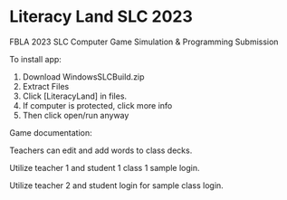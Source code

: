 # Literacy Land SLC 2023
FBLA 2023 SLC Computer Game Simulation &amp; Programming Submission

To install app:

1. Download WindowsSLCBuild.zip
2. Extract Files
3. Click [LiteracyLand] in files.
4. If computer is protected, click more info
5. Then click open/run anyway

Game documentation:

Teachers can edit and add words to class decks.

Utilize teacher 1 and student 1 class 1 sample login.

Utilize teacher 2 and student login for sample class login.



